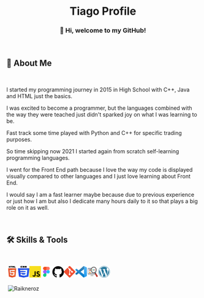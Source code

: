 <h1 align="center">Tiago Profile</h1>

<h3 align="center">👋 Hi, welcome to my GitHub!</h3>

<br>

<h2>🚀 About Me</h2>

<br>

I started my programming journey in 2015 in High School with C++, Java and HTML just the basics.

I was excited to become a programmer, but the languages combined with the way they were teached just
didn't sparked joy on what I was learning to be.

Fast track some time played with Python and C++ for specific trading purposes.

So time skipping now 2021 I started again from scratch self-learning programming languages.

I went for the Front End path because I love the way my code is displayed visually compared to other languages and I just love learning about Front End.

I would say I am a fast learner maybe because due to previous experience or just how I am but also I dedicate many hours daily to it so that plays a big role on it as well.

<br>

<h2>🛠 Skills & Tools</h2>

<br>

<a href="https://ibb.co/yyrzZB4"><img src="HTML5.png" alt="HTML5" align="left" width="30px" height="30px" border="0"></a>
<a href="https://ibb.co/jDqFmPN"><img src="CSS3.png" alt="CSS3" align="left" width="30px" height="30px" border="0"></a>
<a href="https://ibb.co/KyY5Xwv"><img src="JavaScript ES6.png" alt="JavaScript ES6" align="left" width="30px" height="30px" border="0"></a>
<a href="https://ibb.co/dtjcGps"><img src="Figma.png" alt="Figma" align="left" width="30px" height="30px" border="0"></a>
<a href="https://ibb.co/p1KvfsF"><img src="GitHub.png" alt="GitHub" align="left" width="30px" height="30px" border="0"></a>
<a href="https://ibb.co/zXy0VNj"><img src="Git.png" alt="Git" align="left" width="30px" height="30px" border="0"></a>
<a href="
https://ibb.co/7t5V8Qd"><img src="Visual Studio Code.png" alt="Visual Studio Code" align="left" width="30px" height="30px" border="0"></a>
<a href="https://ibb.co/WxkPZLW"><img src="SEO.png" alt="SEO" align="left" width="30px" height="30px" border="0"></a>
<a href="https://ibb.co/FBq5XZ2"><img src="WordPress.png" alt="WordPress" align="left" width="30px" height="30px" border="0"></a>

<br>
<br>

<p>&nbsp;<img align="center" src="https://github-readme-stats.vercel.app/api?username=raikneroz&show_icons=true&locale=en" alt="Raikneroz"></p>
